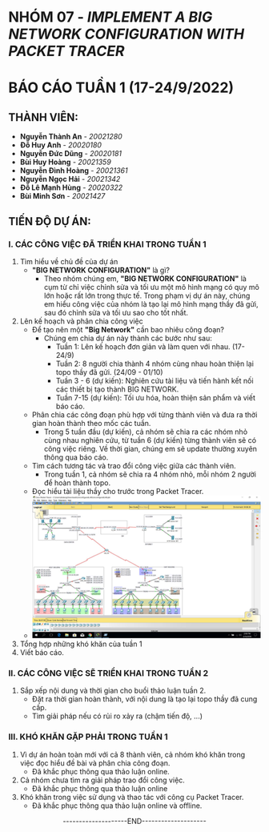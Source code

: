 # NHÓM 07 - ***IMPLEMENT  A BIG NETWORK CONFIGURATION WITH PACKET TRACER***
# BÁO CÁO TUẦN 1 (17-24/9/2022)
## THÀNH VIÊN: 
     
  - **Nguyễn Thành An** - *20021280*
  - **Đỗ Huy Anh** - *20020180*
  - **Nguyễn Đức Dũng** - *20020181*
  - **Bùi Huy Hoàng** - *20021359*
  - **Nguyễn Đình Hoàng** - *20021361*
  - **Nguyễn Ngọc Hải** - *20021342*
  - **Đỗ Lê Mạnh Hùng** - *20020322*
  - **Bùi Minh Sơn** - *20021427*

## TIẾN ĐỘ DỰ ÁN:
### I. CÁC CÔNG VIỆC ĐÃ TRIỂN KHAI TRONG TUẦN 1
   1. Tìm hiểu về chủ đề của dự án
      * **"BIG NETWORK CONFIGURATION"** là gì?
          - Theo nhóm chúng em, **"BIG NETWORK CONFIGURATION"** là cụm từ chỉ việc chỉnh sửa và tối ưu một mô hình mạng có quy mô lớn hoặc rất lớn trong thực tế. Trong phạm vị dự án này, chúng em hiểu công việc của nhóm là tạo lại mô hình mạng thầy đã gửi, sau đó chỉnh sửa và tối ưu sao cho tốt nhất.
   2. Lên kế hoạch và phân chia công việc
      * Để tạo nên một **"Big Network"** cần bao nhiêu công đoạn?
          * Chúng em chia dự án này thành các bước như sau:
               * Tuần 1: Lên kế hoạch đơn giản và làm quen với nhau. (17-24/9)
               * Tuần 2: 8 người chia thành 4 nhóm cùng nhau hoàn thiện lại topo thầy đã gửi. (24/09 - 01/10)
               * Tuần 3 - 6 (dự kiến): Nghiên cứu tài liệu và tiến hành kết nối các thiết bị tạo thành BIG NETWORK.
               * Tuần 7-15 (dự kiến): Tối ưu hóa, hoàn thiện sản phẩm và viết báo cáo.
      * Phân chia các công đoạn phù hợp với từng thành viên và đưa ra thời gian hoàn thành theo mốc các tuần.
           * Trong 5 tuần đầu (dự kiến), cả nhóm sẽ chia ra các nhóm nhỏ cùng nhau nghiên cứu, từ tuần 6 (dự kiến) từng thành viên sẽ có công việc riêng. Về thời gian, chúng em sẽ update thường xuyên thông qua báo cáo.
      * Tìm cách tương tác và trao đổi công việc giữa các thành viên.
           * Trong tuần 1, cả nhóm sẽ chia ra 4 nhóm nhỏ, mỗi nhóm 2 người để hoàn thành topo.
      * Đọc hiểu tài liệu thầy cho trước trong Packet Tracer.
      * ![Docs](https://github.com/dolemanhhung/QTM_G7_BigNetwork/blob/637f909eabc78c7cc83cf9e5769384213b2556fc/Topo%20PT.jpg)
   3. Tổng hợp những khó khăn của tuần 1 
   4. Viết báo cáo.
### II. CÁC CÔNG VIỆC SẼ TRIỂN KHAI TRONG TUẦN 2
   1. Sắp xếp nội dung và thời gian cho buổi thảo luận tuần 2.
        * Đặt ra thời gian hoàn thành, với nội dung là tạo lại topo thầy đã cung cấp.
        * Tìm giải pháp nếu có rủi ro xảy ra (chậm tiến độ, ...)
### III. KHÓ KHĂN GẶP PHẢI TRONG TUẦN 1
   1. Vì dự án hoàn toàn mới với cả 8 thành viên, cả nhóm khó khăn trong việc đọc hiểu đề bài và phân chia công đoạn. 
        + Đã khắc phục thông qua thảo luận online.
   3. Cả nhóm chưa tìm ra giải pháp trao đổi công việc.
        * Đã khắc phục thông qua thảo luận online
   4. Khó khăn trong việc sử dụng và thao tác với công cụ Packet Tracer.
        * Đã khắc phục thông qua thảo luận online và offline.



<div align="center">--------------------END--------------------</div>






